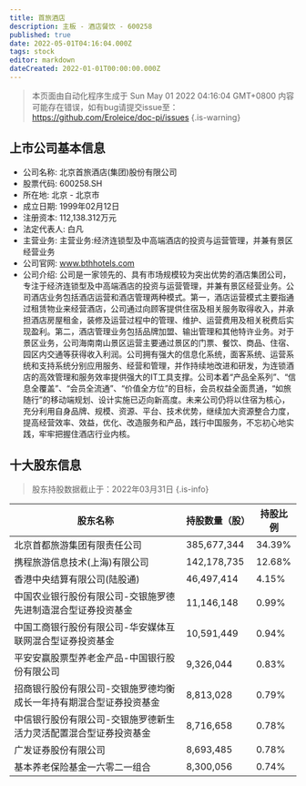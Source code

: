 ```yaml
---
title: 首旅酒店
description: 主板 - 酒店餐饮 - 600258
published: true
date: 2022-05-01T04:16:04.000Z
tags: stock
editor: markdown
dateCreated: 2022-01-01T00:00:00.000Z
---
```


> 本页面由自动化程序生成于 Sun May 01 2022 04:16:04 GMT+0800
> 内容可能存在错误，如有bug请提交issue至：https://github.com/Eroleice/doc-pi/issues
{.is-warning}

## 上市公司基本信息
- 公司名称: 北京首旅酒店(集团)股份有限公司
- 股票代码: 600258.SH
- 所在地: 北京 - 北京市
- 成立日期: 1999年02月12日
- 注册资本: 112,138.312万元
- 法定代表人: 白凡
- 主营业务: 主营业务:经济连锁型及中高端酒店的投资与运营管理，并兼有景区经营业务
- 公司官网: www.bthhotels.com
- 公司介绍: 公司是一家领先的、具有市场规模较为突出优势的酒店集团公司，专注于经济连锁型及中高端酒店的投资与运营管理，并兼有景区经营业务。公司酒店业务包括酒店运营和酒店管理两种模式。第一，酒店运营模式主要指通过租赁物业来经营酒店，公司通过向顾客提供住宿及相关服务取得收入，并承担酒店房屋租金，装修及运营过程中的管理、维护、运营费用及相关税费后实现盈利。第二，酒店管理业务包括品牌加盟、输出管理和其他特许业务。对于景区业务，公司海南南山景区运营主要通过景区的门票、餐饮、商品、住宿、园区内交通等获得收入利润。公司拥有强大的信息化系统，面客系统、运营系统和支持系统分别应用服务、经营和管理，并作持续地改进和研发，为连锁酒店的高效管理和服务效率提供强大的IT工具支撑。公司本着“产品全系列”、“信息全覆盖”、“会员全流通”、“价值全方位”的目标，会员权益全面贯通，“如旅随行”的移动端规划、设计实施已迈向新高度。未来公司仍将以住宿为核心，充分利用自身品牌、规模、资源、平台、技术优势，继续加大资源整合力度，提高经营效率、效益，优化、改造服务和产品，践行中国服务，不忘初心地实践，牢牢把握住酒店行业内核。


## 十大股东信息
> 股东持股数据截止于：2022年03月31日
{.is-info}

| 股东名称 | 持股数量（股） | 持股比例 |
| --- | --- | --- |
| 北京首都旅游集团有限责任公司 | 385,677,344 | 34.39% |
| 携程旅游信息技术(上海)有限公司 | 142,178,735 | 12.68% |
| 香港中央结算有限公司(陆股通) | 46,497,414 | 4.15% |
| 中国农业银行股份有限公司-交银施罗德先进制造混合型证券投资基金 | 11,146,148 | 0.99% |
| 中国工商银行股份有限公司-华安媒体互联网混合型证券投资基金 | 10,591,449 | 0.94% |
| 平安安赢股票型养老金产品-中国银行股份有限公司 | 9,326,044 | 0.83% |
| 招商银行股份有限公司-交银施罗德均衡成长一年持有期混合型证券投资基金 | 8,813,028 | 0.79% |
| 中信银行股份有限公司-交银施罗德新生活力灵活配置混合型证券投资基金 | 8,716,658 | 0.78% |
| 广发证券股份有限公司 | 8,693,485 | 0.78% |
| 基本养老保险基金一六零二一组合 | 8,300,056 | 0.74% |




